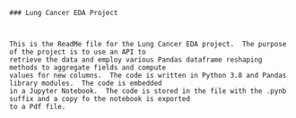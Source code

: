 							
	### Lung Cancer EDA Project
											
											
											
	This is the ReadMe file for the Lung Cancer EDA project.  The purpose of the project is to use an API to
	retrieve the data and employ various Pandas dataframe reshaping methods to aggregate fields and compute
	values for new columns.  The code is written in Python 3.8 and Pandas library modules.  The code is embedded
	in a Jupyter Notebook.  The code is stored in the file with the .pynb suffix and a copy fo the notebook is exported
	to a Pdf file. 
		 
